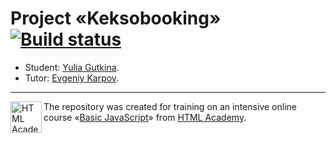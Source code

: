 # Project «Keksobooking» [![Build status][travis-image]][travis-url]

* Student: [Yulia Gutkina](https://up.htmlacademy.ru/javascript/10/user/128700).
* Tutor: [Evgeniy Karpov](https://htmlacademy.ru/profile/id70583).

---

<a href="https://htmlacademy.ru/intensive/javascript"><img align="left" width="50" height="50" src="https://up
.htmlacademy.ru/static/img/intensive/javascript/logo-for-github.svg" title="HTML Academy"></a>

The repository was created for training on an intensive online course «[Basic JavaScript](https://htmlacademy.ru/intensive/javascript)» from [HTML Academy](https://htmlacademy.ru).

[travis-image]: https://travis-ci.org/htmlacademy-javascript/128700-keksobooking.svg?branch=master
[travis-url]: https://travis-ci.org/htmlacademy-javascript/128700-keksobooking
